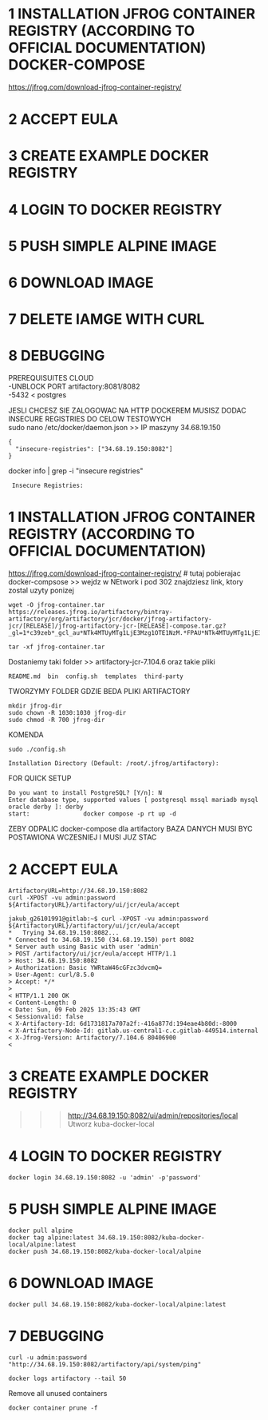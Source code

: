  
# 1 INSTALLATION JFROG CONTAINER REGISTRY (ACCORDING TO OFFICIAL DOCUMENTATION)  DOCKER-COMPOSE  
https://jfrog.com/download-jfrog-container-registry/  
# 2 ACCEPT EULA  
# 3 CREATE EXAMPLE DOCKER REGISTRY
# 4 LOGIN TO DOCKER REGISTRY  
# 5 PUSH SIMPLE ALPINE IMAGE  
# 6 DOWNLOAD IMAGE  
# 7 DELETE IAMGE WITH CURL
# 8 DEBUGGING     

 


PREREQUISUITES CLOUD  
-UNBLOCK PORT artifactory:8081/8082  
-5432 < postgres  

JESLI CHCESZ SIE ZALOGOWAC NA HTTP DOCKEREM MUSISZ DODAC INSECURE REGISTRIES DO CELOW TESTOWYCH  
sudo nano /etc/docker/daemon.json  >> IP maszyny 34.68.19.150  
```
{
  "insecure-registries": ["34.68.19.150:8082"]
}
```
docker info | grep -i "insecure registries"  
```
 Insecure Registries:
```

# 1 INSTALLATION JFROG CONTAINER REGISTRY (ACCORDING TO OFFICIAL DOCUMENTATION) 
https://jfrog.com/download-jfrog-container-registry/ # tutaj pobierajac docker-compsose >> wejdz w NEtwork i pod 302 znajdziesz link, ktory zostal uzyty ponizej  
```
wget -O jfrog-container.tar https://releases.jfrog.io/artifactory/bintray-artifactory/org/artifactory/jcr/docker/jfrog-artifactory-jcr/[RELEASE]/jfrog-artifactory-jcr-[RELEASE]-compose.tar.gz?_gl=1*c39zeb*_gcl_au*NTk4MTUyMTg1LjE3Mzg1OTE1NzM.*FPAU*NTk4MTUyMTg1LjE3Mzg1OTE1NzM.*_ga*MTE3MzcwMzk4Mi4xNzM4NTg0NDYw*_ga_SQ1NR9VTFJ*MTczOTEwMTM4My45LjEuMTczOTEwMTQ5MC4wLjAuMTY1NzIwOTUwMQ..*_fplc*ZlRLMEh1a2ZzYSUyQkJSc1psbmdqdTdWcUhpRmolMkJDQ0xyd0hkZGNzWjEyRXl1cm1ScHlXS0paYlI2aGFSUlZSNGtGOXpUMGlRZzJWQWVIUncyMDJQQWRocnRacXlIJTJGT3hJa0ZmNXNjcU9NYjIlMkJUMjVYb0ZmdWtONXlTcHBJdkElM0QlM0Q.
```
```
tar -xf jfrog-container.tar
```

Dostaniemy taki folder >> artifactory-jcr-7.104.6  oraz takie pliki  
```
README.md  bin  config.sh  templates  third-party
```
TWORZYMY FOLDER GDZIE BEDA PLIKI ARTIFACTORY
```
mkdir jfrog-dir
sudo chown -R 1030:1030 jfrog-dir
sudo chmod -R 700 jfrog-dir
```
KOMENDA
```
sudo ./config.sh
```
```
Installation Directory (Default: /root/.jfrog/artifactory): 
```

FOR QUICK SETUP
```
Do you want to install PostgreSQL? [Y/n]: N
Enter database type, supported values [ postgresql mssql mariadb mysql oracle derby ]: derby
start:               docker compose -p rt up -d
```


ZEBY ODPALIC docker-compose dla artifactory BAZA DANYCH MUSI BYC POSTAWIONA WCZESNIEJ I MUSI JUZ STAC

# 2 ACCEPT EULA 
```
ArtifactoryURL=http://34.68.19.150:8082
curl -XPOST -vu admin:password ${ArtifactoryURL}/artifactory/ui/jcr/eula/accept
```
```
jakub_g26101991@gitlab:~$ curl -XPOST -vu admin:password ${ArtifactoryURL}/artifactory/ui/jcr/eula/accept
*   Trying 34.68.19.150:8082...
* Connected to 34.68.19.150 (34.68.19.150) port 8082
* Server auth using Basic with user 'admin'
> POST /artifactory/ui/jcr/eula/accept HTTP/1.1
> Host: 34.68.19.150:8082
> Authorization: Basic YWRtaW46cGFzc3dvcmQ=
> User-Agent: curl/8.5.0
> Accept: */*
> 
< HTTP/1.1 200 OK
< Content-Length: 0
< Date: Sun, 09 Feb 2025 13:35:43 GMT
< Sessionvalid: false
< X-Artifactory-Id: 6d1731817a707a2f:-416a877d:194eae4b80d:-8000
< X-Artifactory-Node-Id: gitlab.us-central1-c.c.gitlab-449514.internal
< X-Jfrog-Version: Artifactory/7.104.6 80406900
< 
```

# 3 CREATE EXAMPLE DOCKER REGISTRY
>>> http://34.68.19.150:8082/ui/admin/repositories/local  
Utworz kuba-docker-local  

# 4 LOGIN TO DOCKER REGISTRY 
```
docker login 34.68.19.150:8082 -u 'admin' -p'password'
```
# 5 PUSH SIMPLE ALPINE IMAGE
```
docker pull alpine
docker tag alpine:latest 34.68.19.150:8082/kuba-docker-local/alpine:latest
docker push 34.68.19.150:8082/kuba-docker-local/alpine
```

# 6 DOWNLOAD IMAGE
```
docker pull 34.68.19.150:8082/kuba-docker-local/alpine:latest
```
# 7 DEBUGGING    
```
curl -u admin:password "http://34.68.19.150:8082/artifactory/api/system/ping"
```
```
docker logs artifactory --tail 50
```
Remove all unused containers
```
docker container prune -f
```
